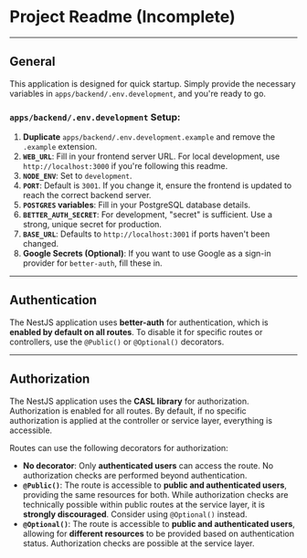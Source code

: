 # Project Readme (Incomplete)

---

## General

This application is designed for quick startup. Simply provide the necessary variables in `apps/backend/.env.development`, and you're ready to go.

### `apps/backend/.env.development` Setup:

1.  **Duplicate** `apps/backend/.env.development.example` and remove the `.example` extension.
2.  **`WEB_URL`**: Fill in your frontend server URL. For local development, use `http://localhost:3000` if you're following this readme.
3.  **`NODE_ENV`**: Set to `development`.
4.  **`PORT`**: Default is `3001`. If you change it, ensure the frontend is updated to reach the correct backend server.
5.  **`POSTGRES` variables**: Fill in your PostgreSQL database details.
6.  **`BETTER_AUTH_SECRET`**: For development, "secret" is sufficient. Use a strong, unique secret for production.
7.  **`BASE_URL`**: Defaults to `http://localhost:3001` if ports haven't been changed.
8.  **Google Secrets (Optional)**: If you want to use Google as a sign-in provider for `better-auth`, fill these in.

---

## Authentication

The NestJS application uses **better-auth** for authentication, which is **enabled by default on all routes**. To disable it for specific routes or controllers, use the `@Public()` or `@Optional()` decorators.

---

## Authorization

The NestJS application uses the **CASL library** for authorization. Authorization is enabled for all routes. By default, if no specific authorization is applied at the controller or service layer, everything is accessible.

Routes can use the following decorators for authorization:

- **No decorator**: Only **authenticated users** can access the route. No authorization checks are performed beyond authentication.
- **`@Public()`**: The route is accessible to **public and authenticated users**, providing the same resources for both. While authorization checks are technically possible within public routes at the service layer, it is **strongly discouraged**. Consider using `@Optional()` instead.
- **`@Optional()`**: The route is accessible to **public and authenticated users**, allowing for **different resources** to be provided based on authentication status. Authorization checks are possible at the service layer.
